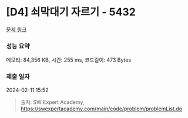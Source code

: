 # [D4] 쇠막대기 자르기 - 5432 

[문제 링크](https://swexpertacademy.com/main/code/problem/problemDetail.do?contestProbId=AWVl47b6DGMDFAXm) 

### 성능 요약

메모리: 84,356 KB, 시간: 255 ms, 코드길이: 473 Bytes

### 제출 일자

2024-02-11 15:52



> 출처: SW Expert Academy, https://swexpertacademy.com/main/code/problem/problemList.do